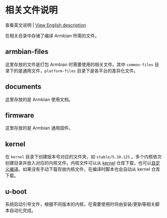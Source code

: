 # 相关文件说明

查看英文说明 | [View English description](README.md)

在相关目录中存储了编译 Armbian 所需的文件。

## armbian-files

这里存放的文件是打包 Armbian 时需要使用的相关文件。其中 `common-files` 目录下的是通用文件，`platform-files` 目录下是各平台的差异化文件。

## documents

这里存放的是 Armbian 使用文档。

## firmware

这里存放的是 Armbian 通用固件。

## kernel

在 `kernel` 目录下创建版本号对应的文件夹，如 `stable/5.10.125` 。多个内核依次创建目录并放入对应的内核文件。内核文件可以从 [kernel](https://github.com/ophub/kernel) 仓库下载，也可以[自定义编译](../compile-kernel)。如果没有手动下载存放内核文件，在编译时脚本也会自动从 kernel 仓库下载。

## u-boot

系统启动引导文件，根据不同版本的内核，在需要使用时将由安装/更新等相关脚本自动化完成。
